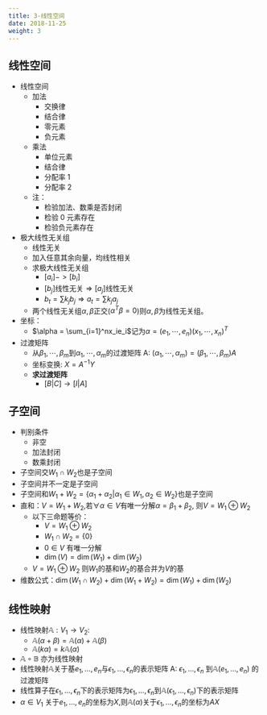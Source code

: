 ```yaml
---
title: 3-线性空间
date: 2018-11-25
weight: 3
---
```


## 线性空间

- 线性空间
  - 加法
    - 交换律
    - 结合律
    - 零元素
    - 负元素
  - 乘法
    - 单位元素
    - 结合律
    - 分配率 1
    - 分配率 2
  - 注：
    - 检验加法、数乘是否封闭
    - 检验 0 元素存在
    - 检验负元素存在
- 极大线性无关组
  - 线性无关
  - 加入任意其余向量，均线性相关
  - 求极大线性无关组
    - $[a_i]->[b_i]$
    - $[b_j]$线性无关$\Rightarrow [a_j]$线性无关
    - $b_t=\sum{k_jb_j}\Rightarrow a_t=\sum{k_ja_j}$
  - 两个线性无关组$\alpha,\beta$正交($\alpha^T\beta=0$)则$\alpha,\beta$为线性无关组。
- 坐标：
  - $\alpha = \sum_{i=1}^nx_ie_i$记为$\alpha=(e_1,\cdots,e_n)(x_1,\cdots,x_n)^T$
- 过渡矩阵
  - 从$\beta_1,\cdots,\beta_m$到$\alpha_1,\cdots,\alpha_m$的过渡矩阵 A: $(\alpha_1,\cdots,\alpha_m) =(\beta_1,\cdots,\beta_m)A$
  - 坐标变换: $X=A^{-1}Y$
  - **求过渡矩阵**
    - $[B|C]\rightarrow[I|A]$

## 子空间

- 判别条件
  - 非空
  - 加法封闭
  - 数乘封闭
- 子空间交$W_1\cap W_2$也是子空间
- 子空间并不一定是子空间
- 子空间和$W_1+W_2=\{\alpha_1+\alpha_2|\alpha_1\in W_1,\alpha_2 \in W_2\}$也是子空间
- 直和：$V=W_1+W_2$,若$\forall \alpha\in V$有唯一分解$\alpha=\beta_1+\beta_2$, 则$V=W_1\oplus W_2$
  - 以下三命题等价：
    - $V=W_1\oplus W_2$
    - $W_1\cap W_2=\{0\}$
    - $0\in V$ 有唯一分解
    - $\dim(V) = \dim(W_1) + \dim(W_2)$
  - $V=W_1\oplus W_2$ 则$W_1$的基和$W_2$的基合并为$V$的基
- 维数公式：$\dim(W_1\cap W_2)+\dim(W_1+W_2)=\dim(W_1)+\dim(W_2)$

## 线性映射

- 线性映射$\mathbb{A}:V_1\rightarrow V_2$:
  - $\mathbb{A}(\alpha+\beta)=\mathbb{A}(\alpha)+\mathbb{A}(\beta)$
  - $\mathbb{A}(k\alpha) = k\mathbb{A}(\alpha)$
- $\mathbb{A}\circ\mathbb{B}$ 亦为线性映射
- 线性映射$\mathbb{A}$关于基$e_1,\dots,e_n$与$\epsilon_1,\dots,\epsilon_n$的表示矩阵 A: $\epsilon_1,\dots,\epsilon_n$ 到$\mathbb{A}(e_1,\dots,e_n)$ 的过渡矩阵
- 线性算子在$\epsilon_1,\dots,\epsilon_n$下的表示矩阵为$\epsilon_1,\dots,\epsilon_n$到$\mathbb{A}(\epsilon_1,\dots,\epsilon_n)$下的表示矩阵
- $\alpha\in V_1$ 关于$e_1,\dots,e_n$的坐标为$X$,则$\mathbb{A}(\alpha)$关于$\epsilon_1,\dots,\epsilon_n$的坐标为$AX$
